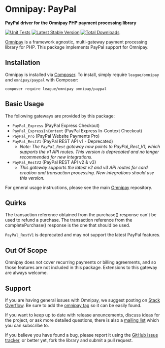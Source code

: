 # Omnipay: PayPal

**PayPal driver for the Omnipay PHP payment processing library**

[![Unit Tests](https://github.com/thephpleague/omnipay-paypal/actions/workflows/run-tests.yml/badge.svg)](https://github.com/thephpleague/omnipay-paypal/actions/workflows/run-tests.yml)
[![Latest Stable Version](https://poser.pugx.org/omnipay/paypal/version.png)](https://packagist.org/packages/omnipay/paypal)
[![Total Downloads](https://poser.pugx.org/omnipay/paypal/d/total.png)](https://packagist.org/packages/omnipay/paypal)

[Omnipay](https://github.com/thephpleague/omnipay) is a framework agnostic, multi-gateway payment
processing library for PHP. This package implements PayPal support for Omnipay.

## Installation

Omnipay is installed via [Composer](http://getcomposer.org/). To install, simply require `league/omnipay` and `omnipay/paypal` with Composer:

```
composer require league/omnipay omnipay/paypal
```


## Basic Usage

The following gateways are provided by this package:

* `PayPal_Express` (PayPal Express Checkout)
* `PayPal_ExpressInContext` (PayPal Express In-Context Checkout)
* `PayPal_Pro` (PayPal Website Payments Pro)
* `PayPal_RestV1` (PayPal REST API v1 - Deprecated)
    * *Note: The `PayPal_Rest` gateway now points to PayPal_Rest_V1, which supports the v1 API routes. This version is deprecated and no longer recommended for new integrations.*
* `PayPal_RestV2` (PayPal REST API v2 & v3)
    * *This gateway supports the latest v2 and v3 API routes for card creation and transaction processing. New integrations should use this version.*

For general usage instructions, please see the main [Omnipay](https://github.com/thephpleague/omnipay)
repository.

## Quirks

The transaction reference obtained from the purchase() response can't be used to refund a purchase. The transaction reference from the completePurchase() response is the one that should be used.

`PayPal_RestV1` is deprecated and may not support the latest PayPal features.

## Out Of Scope

Omnipay does not cover recurring payments or billing agreements, and so those features are not included in this package. Extensions to this gateway are always welcome. 

## Support

If you are having general issues with Omnipay, we suggest posting on
[Stack Overflow](http://stackoverflow.com/). Be sure to add the
[omnipay tag](http://stackoverflow.com/questions/tagged/omnipay) so it can be easily found.

If you want to keep up to date with release anouncements, discuss ideas for the project,
or ask more detailed questions, there is also a [mailing list](https://groups.google.com/forum/#!forum/omnipay) which
you can subscribe to.

If you believe you have found a bug, please report it using the [GitHub issue tracker](https://github.com/thephpleague/omnipay-paypal/issues),
or better yet, fork the library and submit a pull request.

